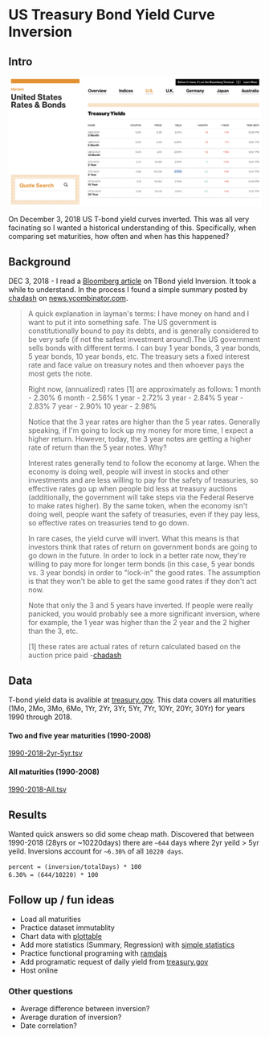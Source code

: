 # US Treasury Bond Yield Curve Inversion

## Intro
![Image of inversion](https://github.com/mgruesbeck/TBondCurve-US/blob/master/src/images/ScreenShot2018-12-04at9.56.39AM.png)

On December 3, 2018 US T-bond yield curves inverted. This was all very facinating so I wanted a historical understanding of this. Specifically, when comparing set maturities, how often and when has this happened?

## Background

DEC 3, 2018 - I read a [Bloomberg article](https://www.bloomberg.com/opinion/articles/2018-12-03/u-s-yield-curve-just-inverted-that-s-huge) on TBond yield Inversion. It took a while to understand. In the process I found a simple summary posted by [chadash](https://news.ycombinator.com/user?id=chadash) on [news.ycombinator.com](https://news.ycombinator.com/item?id=18593407).

>A quick explanation in layman's terms:
>I have money on hand and I want to put it into something safe. The US government is constitutionally bound to pay its debts, and is generally considered to be very safe (if not the safest investment around).The US government sells bonds with different terms. I can buy 1 year bonds, 3 year bonds, 5 year bonds, 10 year bonds, etc. The treasury sets a fixed interest rate and face value on treasury notes and then whoever pays the most gets the note.
>
>Right now, (annualized) rates [1] are approximately as follows: 1 month - 2.30% 6 month - 2.56% 1 year - 2.72% 3 year - 2.84% 5 year - 2.83% 7 year - 2.90% 10 year - 2.98%
>
>Notice that the 3 year rates are higher than the 5 year rates. Generally speaking, if I'm going to lock up my money for more time, I expect a higher return. However, today, the 3 year notes are getting a higher rate of return than the 5 year notes. Why?
>
>Interest rates generally tend to follow the economy at large. When the economy is doing well, people will invest in stocks and other investments and are less willing to pay for the safety of treasuries, so effective rates go up when people bid less at treasury auctions (additionally, the government will take steps via the Federal Reserve to make rates higher). By the same token, when the economy isn't doing well, people want the safety of treasuries, even if they pay less, so effective rates on treasuries tend to go down.
>
>In rare cases, the yield curve will invert. What this means is that investors think that rates of return on government bonds are going to go down in the future. In order to lock in a better rate now, they're willing to pay more for longer term bonds (in this case, 5 year bonds vs. 3 year bonds) in order to "lock-in" the good rates. The assumption is that they won't be able to get the same good rates if they don't act now.
>
>Note that only the 3 and 5 years have inverted. If people were really panicked, you would probably see a more significant inversion, where for example, the 1 year was higher than the 2 year and the 2 higher than the 3, etc.
>
>[1] these rates are actual rates of return calculated based on the auction price paid
>-[chadash](https://news.ycombinator.com/user?id=chadash)

## Data

T-bond yield data is avalible at [treasury.gov](https://www.treasury.gov/resource-center/data-chart-center/interest-rates/Pages/TextView.aspx?data=yieldAll). This data covers all maturities (1Mo, 2Mo, 3Mo, 6Mo, 1Yr, 2Yr, 3Yr, 5Yr, 7Yr, 10Yr, 20Yr, 30Yr) for years 1990 through 2018.

#### Two and five year maturities (1990-2008)

[1990-2018-2yr-5yr.tsv](https://github.com/mgruesbeck/TBondCurve-US/blob/master/src/data/DailyYield1990-2018-2yr-5yr.tsv)

#### All maturities (1990-2008)

[1990-2018-All.tsv](https://github.com/mgruesbeck/TBondCurve-US/blob/master/src/data/DailyYield1990-2018-All.tsv)

## Results
Wanted quick answers so did some cheap math. Discovered that between 1990-2018 (28yrs or ~10220days) there are `~644` days where 2yr yeild > 5yr yeild. Inversions account for `~6.30%` of all `10220 days`.

```
percent = (inversion/totalDays) * 100
6.30% = (644/10220) * 100
```

## Follow up / fun ideas
- Load all maturities 
- Practice dataset immutablity
- Chart data with [plottable](http://plottablejs.org/examples/finance)
- Add more statistics (Summary, Regression) with [simple statistics](https://simplestatistics.org)
- Practice functional programing with [ramdajs](https://ramdajs.com)
- Add programatic request of daily yield from [treasury.gov](https://www.treasury.gov/resource-center/data-chart-center/interest-rates/Pages/TextView.aspx?data=yieldAll)
- Host online

### Other questions
- Average difference between inversion?
- Average duration of inversion?
- Date correlation?
